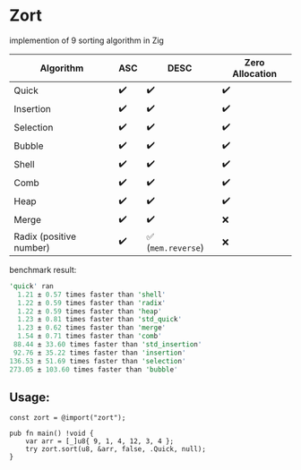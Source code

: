 # Zort

implemention of 9 sorting algorithm in Zig

| Algorithm | ASC | DESC | Zero Allocation |
| ------------ | ------------- | ------------- | ------------- |
| Quick | :heavy_check_mark: | :heavy_check_mark: | :heavy_check_mark: |
| Insertion | :heavy_check_mark: | :heavy_check_mark: | :heavy_check_mark: |
| Selection | :heavy_check_mark: | :heavy_check_mark: | :heavy_check_mark: |
| Bubble | :heavy_check_mark: | :heavy_check_mark: | :heavy_check_mark: |
| Shell | :heavy_check_mark: | :heavy_check_mark: | :heavy_check_mark: |
| Comb | :heavy_check_mark: | :heavy_check_mark: | :heavy_check_mark: |
| Heap | :heavy_check_mark: | :heavy_check_mark: | :heavy_check_mark: |
| Merge | :heavy_check_mark: | :heavy_check_mark: | :x: |
| Radix (positive number) | :heavy_check_mark: | :white_check_mark: (`mem.reverse`) | :x: |

benchmark result:
```rs
'quick' ran
  1.21 ± 0.57 times faster than 'shell'
  1.22 ± 0.59 times faster than 'radix'
  1.22 ± 0.59 times faster than 'heap'
  1.23 ± 0.81 times faster than 'std_quick'
  1.23 ± 0.62 times faster than 'merge'
  1.54 ± 0.71 times faster than 'comb'
 88.44 ± 33.60 times faster than 'std_insertion'
 92.76 ± 35.22 times faster than 'insertion'
136.53 ± 51.69 times faster than 'selection'
273.05 ± 103.60 times faster than 'bubble'
```

## Usage:
```zig
const zort = @import("zort");

pub fn main() !void {
    var arr = [_]u8{ 9, 1, 4, 12, 3, 4 };
    try zort.sort(u8, &arr, false, .Quick, null);
}
```